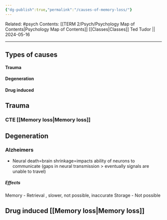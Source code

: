 ```yaml
---
{"dg-publish":true,"permalink":"/causes-of-memory-loss/"}
---
```


Related: #psych
Contents: [[TERM 2/Psych/Psychology Map of Contents\|Psychology Map of Contents]]
[[Classes\|Classes]]
Ted Tudor || 2024-05-16
***
## Types of causes 
#### Trauma 
#### Degeneration 
#### Drug induced 

## Trauma 
### CTE [[Memory loss\|Memory loss]]

## Degeneration 
### Alzheimers 
- Neural death=brain shrinkage=impacts ability of neurons to communicate (gaps in neural transmission > eventually signals are unable to travel) 
##### Effects
Memory 
	- Retrieval , slower, not possible, inaccurate 
Storage 
	- Not possible 

## Drug induced [[Memory loss\|Memory loss]]

